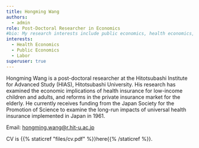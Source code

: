 ```yaml
---
title: Hongming Wang
authors:
  - admin
role: Post-Doctoral Researcher in Economics
#bio: My research interests include public economics, health economics, and labor.
interests:
  - Health Economics
  - Public Economics
  - Labor
superuser: true
---
```

Hongming Wang is a post-doctoral researcher at the Hitotsubashi Institute for Advanced Study (HIAS), Hitotsubashi University. His research has examined the economic implications of health insurance for low-income children and adults, and reforms in the private insurance market for the elderly. He currently receives funding from the Japan Society for the Promotion of Science to examine the long-run impacts of universal health insurance implemented in Japan in 1961.

Email: hongming.wang@r.hit-u.ac.jp

CV is {{% staticref "files/cv.pdf" %}}here{{% /staticref %}}.
